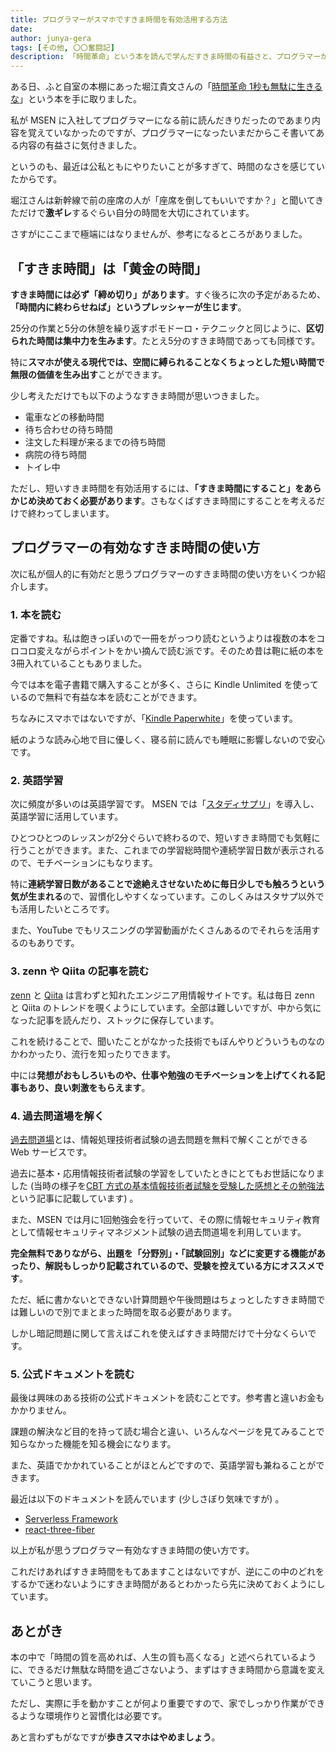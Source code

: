```yaml
---
title: プログラマーがスマホですきま時間を有効活用する方法
date: 
author: junya-gera
tags: [その他, 〇〇奮闘記]
description: 「時間革命」という本を読んで学んだすきま時間の有益さと、プログラマーがスマホですきま時間を有効活用する方法を紹介します。
---
```


ある日、ふと自室の本棚にあった堀江貴文さんの「[時間革命 1秒も無駄に生きるな](https://www.amazon.co.jp/%E6%99%82%E9%96%93%E9%9D%A9%E5%91%BD-%EF%BC%91%E7%A7%92%E3%82%82%E3%83%A0%E3%83%80%E3%81%AB%E7%94%9F%E3%81%8D%E3%82%8B%E3%81%AA-%E5%A0%80%E6%B1%9F-%E8%B2%B4%E6%96%87-ebook/dp/B07W5N2HK1)」という本を手に取りました。

私が MSEN に入社してプログラマーになる前に読んだきりだったのであまり内容を覚えていなかったのですが、プログラマーになったいまだからこそ書いてある内容の有益さに気付きました。

というのも、最近は公私ともにやりたいことが多すぎて、時間のなさを感じていたからです。

堀江さんは新幹線で前の座席の人が「座席を倒してもいいですか？」と聞いてきただけで**激ギレ**するぐらい自分の時間を大切にされています。

さすがにここまで極端にはなりませんが、参考になるところがありました。

## 「すきま時間」は「黄金の時間」

**すきま時間には必ず「締め切り」があります**。すぐ後ろに次の予定があるため、**「時間内に終わらせねば」というプレッシャーが生じます**。

25分の作業と5分の休憩を繰り返すポモドーロ・テクニックと同じように、**区切られた時間は集中力を生みます**。たとえ5分のすきま時間であっても同様です。

特に**スマホが使える現代では、空間に縛られることなくちょっとした短い時間で無限の価値を生み出す**ことができます。

少し考えただけでも以下のようなすきま時間が思いつきました。

- 電車などの移動時間
- 待ち合わせの待ち時間
- 注文した料理が来るまでの待ち時間
- 病院の待ち時間
- トイレ中

ただし、短いすきま時間を有効活用するには、**「すきま時間にすること」をあらかじめ決めておく必要があります**。さもなくばすきま時間にすることを考えるだけで終わってしまいます。

## プログラマーの有効なすきま時間の使い方

次に私が個人的に有効だと思うプログラマーのすきま時間の使い方をいくつか紹介します。

### 1. 本を読む

定番ですね。私は飽きっぽいので一冊をがっつり読むというよりは複数の本をコロコロ変えながらポイントをかい摘んで読む派です。そのため昔は鞄に紙の本を3冊入れていることもありました。

今では本を電子書籍で購入することが多く、さらに Kindle Unlimited を使っているので無料で有益な本を読むことができます。

ちなみにスマホではないですが、「[Kindle Paperwhite](https://www.amazon.co.jp/Kindle-Paperwhite-6-8%E3%82%A4%E3%83%B3%E3%83%81%E3%83%87%E3%82%A3%E3%82%B9%E3%83%97%E3%83%AC%E3%82%A4-%E8%89%B2%E8%AA%BF%E8%AA%BF%E7%AF%80%E3%83%A9%E3%82%A4%E3%83%88%E6%90%AD%E8%BC%89-%E5%BA%83%E5%91%8A%E3%81%AA%E3%81%97/dp/B08N3J8GTX/ref=sr_1_1?keywords=%E3%82%AD%E3%83%B3%E3%83%89%E3%83%AB%E3%83%9A%E3%83%BC%E3%83%91%E3%83%BC%E3%83%9B%E3%83%AF%E3%82%A4%E3%83%88&qid=1664628561&qu=eyJxc2MiOiIzLjM0IiwicXNhIjoiMi43NCIsInFzcCI6IjIuNjMifQ%3D%3D&sr=8-1)」を使っています。

紙のような読み心地で目に優しく、寝る前に読んでも睡眠に影響しないので安心です。

### 2. 英語学習

次に頻度が多いのは英語学習です。 MSEN では「[スタディサプリ](https://studysapuri.jp/)」を導入し、英語学習に活用しています。

ひとつひとつのレッスンが2分ぐらいで終わるので、短いすきま時間でも気軽に行うことができます。また、これまでの学習総時間や連続学習日数が表示されるので、モチベーションにもなります。

特に**連続学習日数があることで途絶えさせないために毎日少しでも触ろうという気が生まれる**ので、習慣化しやすくなっています。このしくみはスタサプ以外でも活用したいところです。

また、YouTube でもリスニングの学習動画がたくさんあるのでそれらを活用するのもありです。

### 3. zenn や Qiita の記事を読む

[zenn](https://zenn.dev/) と [Qiita](https://qiita.com/) は言わずと知れたエンジニア用情報サイトです。私は毎日 zenn と Qiita のトレンドを覗くようにしています。全部は難しいですが、中から気になった記事を読んだり、ストックに保存しています。

これを続けることで、聞いたことがなかった技術でもぼんやりどういうものなのかわかったり、流行を知ったりできます。

中には**発想がおもしろいものや、仕事や勉強のモチベーションを上げてくれる記事もあり、良い刺激をもらえます**。

### 4. 過去問道場を解く

[過去問道場](https://www.fe-siken.com/)とは、情報処理技術者試験の過去問題を無料で解くことができる Web サービスです。

過去に基本・応用情報技術者試験の学習をしていたときにとてもお世話になりました (当時の様子を[CBT 方式の基本情報技術者試験を受験した感想とその勉強法](https://mseeeen.msen.jp/take-the-kihon-joho-exam-at-cbt/)という記事に記載しています) 。

また、MSEN では月に1回勉強会を行っていて、その際に情報セキュリティ教育として情報セキュリティマネジメント試験の過去問道場を利用しています。

**完全無料でありながら、出題を「分野別」・「試験回別」などに変更する機能があったり、解説もしっかり記載されているので、受験を控えている方にオススメです**。

ただ、紙に書かないとできない計算問題や午後問題はちょっとしたすきま時間では難しいので別でまとまった時間を取る必要があります。

しかし暗記問題に関して言えばこれを使えばすきま時間だけで十分なくらいです。

### 5. 公式ドキュメントを読む

最後は興味のある技術の公式ドキュメントを読むことです。参考書と違いお金もかかりません。

課題の解決など目的を持って読む場合と違い、いろんなページを見てみることで知らなかった機能を知る機会になります。

また、英語でかかれていることがほとんどですので、英語学習も兼ねることができます。

最近は以下のドキュメントを読んでいます (少しさぼり気味ですが) 。

- [Serverless Framework](https://www.serverless.com/framework/docs)
- [react-three-fiber](https://docs.pmnd.rs/react-three-fiber/getting-started/introduction)

以上が私が思うプログラマー有効なすきま時間の使い方です。

これだけあればすきま時間をもてあますことはないですが、逆にこの中のどれをするかで迷わないようにすきま時間があるとわかったら先に決めておくようにしています。

## あとがき

本の中で「時間の質を高めれば、人生の質も高くなる」と述べられているように、できるだけ無駄な時間を過ごさないよう、まずはすきま時間から意識を変えていこうと思います。

ただし、実際に手を動かすことが何より重要ですので、家でしっかり作業ができるような環境作りと習慣化は必要です。

あと言わずもがなですが**歩きスマホはやめましょう**。